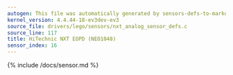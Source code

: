 ```yaml
---
autogen: This file was automatically generated by sensors-defs-to-markdown.py
kernel_version: 4.4.44-18-ev3dev-ev3
source_file: drivers/lego/sensors/nxt_analog_sensor_defs.c
source_line: 117
title: HiTechnic NXT EOPD (NEO1048)
sensor_index: 16
---
```


{% include /docs/sensor.md %}
